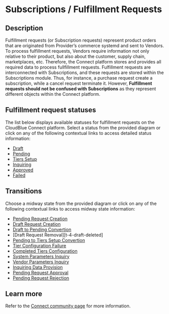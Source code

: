 # Subscriptions / Fulfillment Requests
## Description
Fulfillment requests (or Subscription requests) represent product orders that are originated from Provider’s commerce systemd and sent to Vendors. To process fulfillment requests, Vendors require information not only relative to their product, but also about the customer, supply chain, marketplaces, etc. Therefore, the Connect platform stores and provides all required data to process fullfillment requests.
Fulfillment requests are interconnected with Subscriptions, and these requests are stored within the Subscriptions module. Thus, for instance, a purchase request create a subscription, while a cancel request terminate it. However, **Fulfillment requests should not be confused with Subscriptions** as they represent different objects within the Connect platform.
## Fulfillment request statuses
The list below displays available statuses for fulfillment requests on the CloudBlue Connect platform. Select a status from the provided diagram or click on any of the following contextual links to access detailed status information:
* [Draft](s-a-draft.html)
* [Pending](s-b-pending.html)
* [Tiers Setup](s-c-tiers-setup.html)
* [Inquiring](s-d-inquiring.html)
* [Approved](s-e-approved.html)
* [Failed](s-f-failed.html)
## Transitions
Choose a midway state from the provided diagram or click on any of the following contextual links to access midway state information:
* [Pending Request Creation](t-1-new-pending.html)
* [Draft Request Creation](t-2-new-draft.html)
* [Draft to Pending Convertion](t-3-draft-pending.html)
* [Draft Request Removal][t-4-draft-deleted]
* [Pending to Tiers Setup Convertion](t-5-pending-tiers-setup.html)
* [Tier Configuration Failure](t-6-tiers-setup-failed)
* [Completed Tiers Configuration](t7-tiers-setup-pending.html)
* [System Parameters Inquiry](t8-pending-inquiring.html)
* [Vendor Parameters Inquiry](t9-pending-inquiring.html)
* [Inquiring Data Provision](t10-inquiring-pending.html)
* [Pending Request Approval](t11-pending-approved.html)
* [Pending Request Rejection](t-12-pending-failed)
## Learn more
Refer to the [Connect community page](https://connect.cloudblue.com/community/subscriptions) for more information.